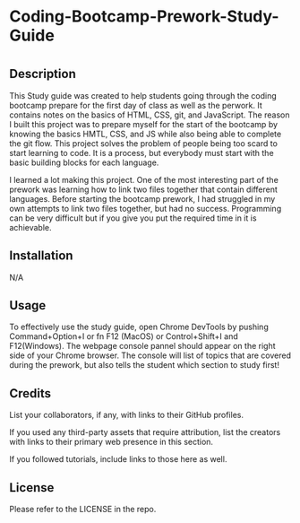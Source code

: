 # Coding-Bootcamp-Prework-Study-Guide

# <Coding-Bootcamp-Prework-Study-Guide>

## Description

This Study guide was created to help students going through the coding bootcamp prepare for the first day of class as well as the perwork. It contains notes on the basics of HTML, CSS, git, and JavaScript. The reason I built this project was to prepare myself for the start of the bootcamp by knowing the basics HMTL, CSS, and JS while also being able to complete the git flow. This project solves the problem of people being too scard to start learning to code. It is a process, but everybody must start with the basic building blocks for each language. 

I learned a lot making this project. One of the most interesting part of the prework was learning how to link two files together that contain different languages. Before starting the bootcamp prework, I had struggled in my own attempts to link two files together, but had no success. Programming can be very difficult but if you give you put the required time in it is achievable. 

## Installation

N/A

## Usage

To effectively use the study guide, open Chrome DevTools by pushing Command+Option+I or fn F12 (MacOS) or Control+Shift+I and F12(Windows). The webpage console pannel should appear on the right side of your Chrome browser. The console will list of topics that are covered during the prework, but also tells the student which section to study first!

## Credits

List your collaborators, if any, with links to their GitHub profiles.

If you used any third-party assets that require attribution, list the creators with links to their primary web presence in this section.

If you followed tutorials, include links to those here as well.

## License

Please refer to the LICENSE in the repo.

